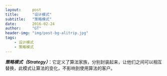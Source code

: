 ```yaml
---
layout:     post
title:      "设计模式"
subtitle:   "策略模式"
date:       2016-02-24
author:     "GT"
header-img: "img/post-bg-alitrip.jpg"
tags:
    - 设计模式
    - 策略模式
---
```

<div id="top"></div>

***策略模式（Strategy）***：它定义了算法家族，分别封装起来，让他们之间可以相互替换，此模式让算法的变化，不影响到使用算法的客户。



  

<div id="footer"></div>

